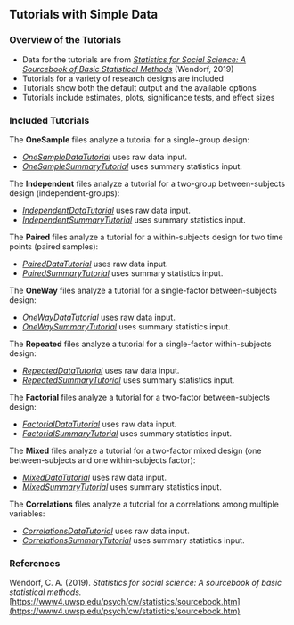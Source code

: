 ## Tutorials with Simple Data

### Overview of the Tutorials

- Data for the tutorials are from [_Statistics for Social Science: A Sourcebook of Basic Statistical Methods_](https://www4.uwsp.edu/psych/cw/statistics/sourcebook.htm) (Wendorf, 2019)
- Tutorials for a variety of research designs are included
- Tutorials show both the default output and the available options
- Tutorials include estimates, plots, significance tests, and effect sizes

### Included Tutorials

The **OneSample** files analyze a tutorial for a single-group design:

- [_OneSampleDataTutorial_](./OneSampleDataTutorial.md) uses raw data input.
- [_OneSampleSummaryTutorial_](./OneSampleSummaryTutorial.md) uses summary statistics input.

The **Independent** files analyze a tutorial for a two-group between-subjects design (independent-groups):

- [_IndependentDataTutorial_](./IndependentDataTutorial.md) uses raw data input.
- [_IndependentSummaryTutorial_](./IndependentSummaryTutorial.md) uses summary statistics input.

The **Paired** files analyze a tutorial for a within-subjects design for two time points (paired samples):

- [_PairedDataTutorial_](./PairedDataTutorial.md) uses raw data input.
- [_PairedSummaryTutorial_](./PairedSummaryTutorial.md) uses summary statistics input.

The **OneWay** files analyze a tutorial for a single-factor between-subjects design:

- [_OneWayDataTutorial_](./OneWayDataTutorial.md) uses raw data input.
- [_OneWaySummaryTutorial_](./OneWaySummaryTutorial.md) uses summary statistics input.

The **Repeated** files analyze a tutorial for a single-factor within-subjects design:

- [_RepeatedDataTutorial_](./RepeatedDataTutorial.md) uses raw data input.
- [_RepeatedSummaryTutorial_](./RepeatedSummaryTutorial.md) uses summary statistics input.

The **Factorial** files analyze a tutorial for a two-factor between-subjects design:

- [_FactorialDataTutorial_](./FactorialDataTutorial.md) uses raw data input.
- [_FactorialSummaryTutorial_](./FactorialSummaryTutorial.md) uses summary statistics input.

The **Mixed** files analyze a tutorial for a two-factor mixed design (one between-subjects and one within-subjects factor):

- [_MixedDataTutorial_](./MixedDataTutorial.md) uses raw data input.
- [_MixedSummaryTutorial_](./MixedSummaryTutorial.md) uses summary statistics input.

The **Correlations** files analyze a tutorial for a correlations among multiple variables:

- [_CorrelationsDataTutorial_](./CorrelationsDataTutorial.md) uses raw data input.
- [_CorrelationsSummaryTutorial_](./CorrelationsSummaryTutorial.md) uses summary statistics input.

### References

Wendorf, C. A. (2019). _Statistics for social science: A sourcebook of basic statistical methods._ [https://www4.uwsp.edu/psych/cw/statistics/sourcebook.htm](https://www4.uwsp.edu/psych/cw/statistics/sourcebook.htm)
